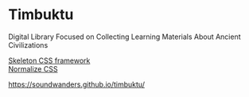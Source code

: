 # Timbuktu
Digital Library Focused on Collecting Learning Materials About Ancient Civilizations

<a href = "http://getskeleton.com">Skeleton CSS framework</a> <br>
<a href = "https://github.com/necolas/normalize.css/">Normalize CSS</a>

https://soundwanders.github.io/timbuktu/ 

